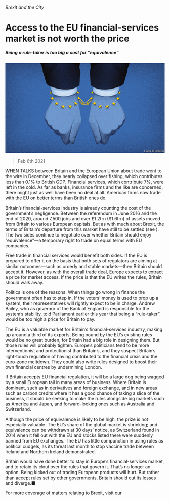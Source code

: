 ###### Brexit and the City

# Access to the EU financial-services market is not worth the price 

##### Being a rule-taker is too big a cost for “equivalence” 

![image](images/20210206_LDD003_0.jpg) 

> Feb 6th 2021 


WHEN TALKS between Britain and the European Union about trade went to the wire in December, they nearly collapsed over fishing, which contributes less than 0.1% to British GDP. Financial services, which contribute 7%, were left in the cold. As far as banks, insurance firms and the like are concerned, there might just as well have been no deal at all. American firms now trade with the EU on better terms than British ones do.


Britain’s financial-services industry is already counting the cost of the government’s negligence. Between the referendum in June 2016 and the end of 2020, around 7,500 jobs and over £1.2trn ($1.6trn) of assets moved from Britain to various European capitals. But as with much about Brexit, the terms of Britain’s departure from this market have still to be settled (see ). The two sides continue to negotiate over whether Britain should enjoy “equivalence”—a temporary right to trade on equal terms with EU companies.



Free trade in financial services would benefit both sides. If the EU is prepared to offer it on the basis that both sets of regulators are aiming at similar outcomes—such as orderly and stable markets—then Britain should accept it. However, as with the overall trade deal, Europe expects to extract a price for market access. If the price is that the EU writes the rules, Britain should walk away.


Politics is one of the reasons. When things go wrong in finance the government often has to step in. If the voters’ money is used to prop up a system, their representatives will rightly expect to be in charge. Andrew Bailey, who as governor of the Bank of England is responsible for the system’s stability, told Parliament earlier this year that being a “rule-taker” would be too high a price for Britain to pay.


The EU is a valuable market for Britain’s financial-services industry, making up around a third of its exports. Being bound by the EU’s existing rules would be no great burden, for Britain had a big role in designing them. But those rules will probably tighten. Europe’s politicians tend to be more interventionist and protectionist than Britain’s, and they suspect Britain’s light-touch regulation of having contributed to the financial crisis and the euro-zone meltdown. They could also write rules designed to boost their own financial centres by undermining London.


If Britain accepts EU financial regulation, it will be a large dog being wagged by a small European tail in many areas of business. Where Britain is dominant, such as in derivatives and foreign exchange, and in new areas such as carbon credits where it has a good chance of taking a slice of the business, it should be seeking to make the rules alongside big markets such as America and Japan, and forward-looking ones such as Australia and Switzerland.


Although the price of equivalence is likely to be high, the prize is not especially valuable. The EU’s share of the global market is shrinking; and equivalence can be withdrawn at 30 days’ notice, as Switzerland found in 2014 when it fell out with the EU and stocks listed there were suddenly banned from EU exchanges. The EU has little compunction in using rules as political cudgels, as its threat last month to stop vaccine trade between Ireland and Northern Ireland demonstrated.


Britain would have done better to stay in Europe’s financial-services market, and to retain its clout over the rules that govern it. That’s no longer an option. Being kicked out of trading European products will hurt. But rather than accept rules set by other governments, Britain should cut its losses and diverge.■


For more coverage of matters relating to Brexit, visit our 

